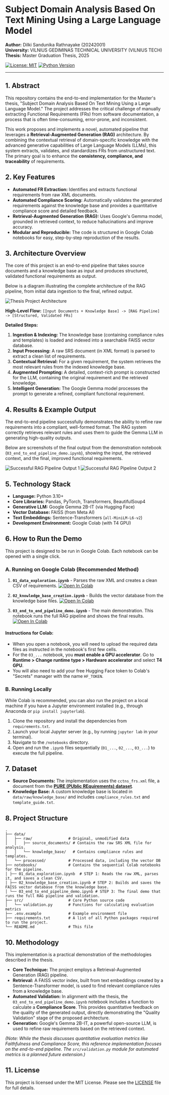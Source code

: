 # Subject Domain Analysis Based On Text Mining Using a Large Language Model

**Author:** Dilki Sandunika Rathnayake (20242001)  
**University:** VILNIUS GEDIMINAS TECHNICAL UNIVERSITY (VILNIUS TECH)  
**Thesis:** Master Graduation Thesis, 2025

[![License: MIT](https://img.shields.io/badge/License-MIT-yellow.svg)](https://opensource.org/licenses/MIT)
[![Python Version](https://img.shields.io/badge/python-3.10%2B-blue.svg)](https://www.python.org/downloads/)

---

## 1. Abstract

This repository contains the end-to-end implementation for the Master's thesis, "Subject Domain Analysis Based On Text Mining Using a Large Language Model." The project addresses the critical challenge of manually extracting Functional Requirements (FRs) from software documentation, a process that is often time-consuming, error-prone, and inconsistent.

This work proposes and implements a novel, automated pipeline that leverages a **Retrieval-Augmented Generation (RAG)** architecture. By combining the contextual retrieval of domain-specific knowledge with the advanced generative capabilities of Large Language Models (LLMs), this system extracts, validates, and standardizes FRs from unstructured text. The primary goal is to enhance the **consistency, compliance, and traceability** of requirements.

## 2. Key Features

*   **Automated FR Extraction:** Identifies and extracts functional requirements from raw XML documents.
*   **Automated Compliance Scoring:** Automatically validates the generated requirements against the knowledge base and provides a quantitative compliance score and detailed feedback.
*   **Retrieval-Augmented Generation (RAG):** Uses Google's Gemma model, grounded in retrieved context, to reduce hallucinations and improve accuracy.
*   **Modular and Reproducible:** The code is structured in Google Colab notebooks for easy, step-by-step reproduction of the results.

## 3. Architecture Overview

The core of this project is an end-to-end pipeline that takes source documents and a knowledge base as input and produces structured, validated functional requirements as output.

Below is a diagram illustrating the complete architecture of the RAG pipeline, from initial data ingestion to the final, refined output.

![Thesis Project Architecture](Architecture_Diagram.png)

**High-Level Flow:**
`[Input Documents + Knowledge Base] -> [RAG Pipeline] -> [Structured, Validated FRs]`

**Detailed Steps:**
1.  **Ingestion & Indexing:** The knowledge base (containing compliance rules and templates) is loaded and indexed into a searchable FAISS vector database.
2.  **Input Processing:** A raw SRS document (in XML format) is parsed to extract a clean list of requirements.
3.  **Contextual Retrieval:** For a given requirement, the system retrieves the most relevant rules from the indexed knowledge base.
4.  **Augmented Prompting:** A detailed, context-rich prompt is constructed for the LLM, containing the original requirement and the retrieved knowledge.
5.  **Intelligent Generation:** The Google Gemma model processes the prompt to generate a refined, compliant functional requirement.

## 4. Results & Example Output

The end-to-end pipeline successfully demonstrates the ability to refine raw requirements into a compliant, well-formed format. The RAG system correctly retrieves relevant rules and uses them to guide the Gemma LLM in generating high-quality outputs.

Below are screenshots of the final output from the demonstration notebook (`03_end_to_end_pipeline_demo.ipynb`), showing the input, the retrieved context, and the final, improved functional requirements.

![Successful RAG Pipeline Output 1](https://github.com/DilkiSandunika/VGTU_Thesis_Project/blob/main/result%20screenshot.png)
![Successful RAG Pipeline Output 2](https://github.com/DilkiSandunika/VGTU_Thesis_Project/blob/main/results%20screenshot_2.png)

## 5. Technology Stack

*   **Language:** Python 3.10+
*   **Core Libraries:** Pandas, PyTorch, Transformers, BeautifulSoup4
*   **Generative LLM:** Google Gemma 2B-IT (via Hugging Face)
*   **Vector Database:** FAISS (from Meta AI)
*   **Text Embeddings:** Sentence-Transformers (`all-MiniLM-L6-v2`)
*   **Development Environment:** Google Colab (with T4 GPU)

## 6. How to Run the Demo

This project is designed to be run in Google Colab. Each notebook can be opened with a single click.
### A. Running on Google Colab (Recommended Method)

1.  **`01_data_exploration.ipynb`** - Parses the raw XML and creates a clean CSV of requirements.
    [![Open In Colab](https://colab.research.google.com/assets/colab-badge.svg)](https://colab.research.google.com/github/DilkiSandunika/VGTU_Thesis_Project/blob/main/notebooks/01_data_exploration.ipynb)

2.  **`02_knowledge_base_creation.ipynb`** - Builds the vector database from the knowledge base files.
    [![Open In Colab](https://colab.research.google.com/assets/colab-badge.svg)](https://colab.research.google.com/github/DilkiSandunika/VGTU_Thesis_Project/blob/main/notebooks/02_knowledge_base_creation.ipynb)

3.  **`03_end_to_end_pipeline_demo.ipynb`** - The main demonstration. This notebook runs the full RAG pipeline and shows the final results.
    [![Open In Colab](https://colab.research.google.com/assets/colab-badge.svg)](https://colab.research.google.com/github/DilkiSandunika/VGTU_Thesis_Project/blob/main/notebooks/03_end_to_end_pipeline_demo.ipynb)

#### **Instructions for Colab:**
*   When you open a notebook, you will need to upload the required data files as instructed in the notebook's first few cells.
*   For the `03_...` notebook, you **must enable a GPU accelerator**. Go to **Runtime > Change runtime type > Hardware accelerator** and select **T4 GPU**.
*   You will also need to add your free Hugging Face token to Colab's "Secrets" manager with the name `HF_TOKEN`.
### B. Running Locally

While Colab is recommended, you can also run the project on a local machine if you have a Jupyter environment installed (e.g., through Anaconda or `pip install jupyterlab`).

1.  Clone the repository and install the dependencies from `requirements.txt`.
2.  Launch your local Jupyter server (e.g., by running `jupyter lab` in your terminal).
3.  Navigate to the `/notebooks` directory.
4.  Open and run the `.ipynb` files sequentially (`01_...`, `02_...`, `03_...`) to execute the full pipeline.

## 7. Dataset

*   **Source Documents:** The implementation uses the `cctns_frs.xml` file, a document from the **[PURE (PUblic REquirements) dataset](https://github.com/RE-Lab-Projects/PURE)**.
*   **Knowledge Base:** A custom knowledge base is located in `data/raw/knowledge_base/` and includes `compliance_rules.txt` and `template_guide.txt`.

## 8. Project Structure

```
.
├── data/
│   ├── raw/                # Original, unmodified data
│   │   ├── source_documents/ # Contains the raw SRS XML file for analysis.
│   │   └── knowledge_base/   # Contains compliance rules and templates.
│   └── processed/          # Processed data, including the vector DB
├── notebooks/              # Contains the sequential Colab notebooks for the pipeline.
│ ├── 01_data_exploration.ipynb  # STEP 1: Reads the raw XML, parses it, and saves a clean CSV.
│ ├── 02_knowledge_base_creation.ipynb # STEP 2: Builds and saves the FAISS vector database from the knowledge base.
│ └── 03_end_to_end_pipeline_demo.ipynb # STEP 3: The final demo that runs the full RAG pipeline and validation.
├── src/                    # Core Python source code
│   └── validation.py       # Functions for calculating evaluation metrics
├── .env.example            # Example environment file
├── requirements.txt        # A list of all Python packages required to run the project.
└── README.md               # This file
```

## 10. Methodology

This implementation is a practical demonstration of the methodologies described in the thesis.

*   **Core Technique:** The project employs a Retrieval-Augmented Generation (RAG) pipeline.
*   **Retrieval:** A FAISS vector index, built from text embeddings created by a Sentence-Transformer model, is used to find relevant compliance rules from a knowledge base.
*   **Automated Validation:** In alignment with the thesis, the `03_end_to_end_pipeline_demo.ipynb` notebook includes a function to calculate a **Compliance Score**. This provides quantitative feedback on the quality of the generated output, directly demonstrating the "Quality Validation" stage of the proposed architecture.
*   **Generation:** Google's Gemma 2B-IT, a powerful open-source LLM, is used to refine raw requirements based on the retrieved context.

*(Note: While the thesis discusses quantitative evaluation metrics like Faithfulness and Compliance Score, this reference implementation focuses on the end-to-end pipeline. The `src/validation.py` module for automated metrics is a planned future extension.)*

## 11. License

This project is licensed under the MIT License. Please see the [LICENSE](LICENSE) file for full details.




